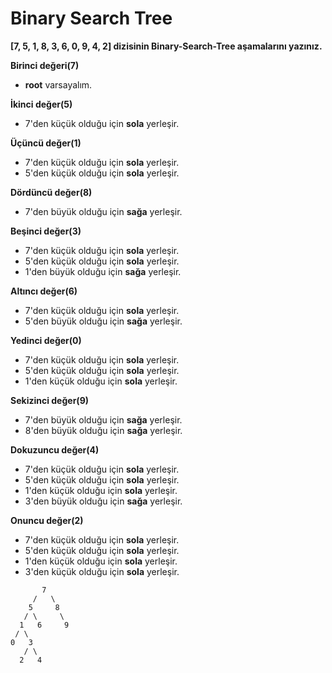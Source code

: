 # Binary Search Tree
**[7, 5, 1, 8, 3, 6, 0, 9, 4, 2] dizisinin Binary-Search-Tree aşamalarını yazınız.**

**Birinci değeri(7)**<br>
+ **root** varsayalım.

**İkinci değer(5)**<br>
+ 7'den küçük olduğu için **sola** yerleşir.<br>

**Üçüncü değer(1)**<br>
+ 7'den küçük olduğu için **sola** yerleşir. <br>
+ 5'den küçük olduğu için **sola** yerleşir.<br>

**Dördüncü değer(8)**<br>
+ 7'den büyük olduğu için **sağa** yerleşir.<br>

**Beşinci değer(3)**<br>
+ 7'den küçük olduğu için **sola** yerleşir.<br>
+ 5'den küçük olduğu için **sola** yerleşir.<br>
+ 1'den büyük olduğu için **sağa** yerleşir.<br>

**Altıncı değer(6)**<br>
+ 7'den küçük olduğu için **sola** yerleşir.<br>
+ 5'den büyük olduğu için **sağa** yerleşir.<br>

**Yedinci değer(0)**<br>
+ 7'den küçük olduğu için **sola** yerleşir.<br>
+ 5'den küçük olduğu için **sola** yerleşir.<br>
+ 1'den küçük olduğu için **sola** yerleşir.<br>

**Sekizinci değer(9)**<br>
+ 7'den büyük olduğu için **sağa** yerleşir.<br>
+ 8'den büyük olduğu için **sağa** yerleşir.<br>

**Dokuzuncu değer(4)**<br>
+ 7'den küçük olduğu için **sola** yerleşir.<br>
+ 5'den küçük olduğu için **sola** yerleşir.<br>
+ 1'den küçük olduğu için **sola** yerleşir.<br>
+ 3'den büyük olduğu için **sağa** yerleşir.<br>

**Onuncu değer(2)**<br>
+ 7'den küçük olduğu için **sola** yerleşir.<br>
+ 5'den küçük olduğu için **sola** yerleşir.<br>
+ 1'den küçük olduğu için **sola** yerleşir.<br>
+ 3'den küçük olduğu için **sola** yerleşir.<br>

```
       7
     /   \
    5     8
   / \     \
  1   6     9
 / \
0   3
   / \
  2   4
```
